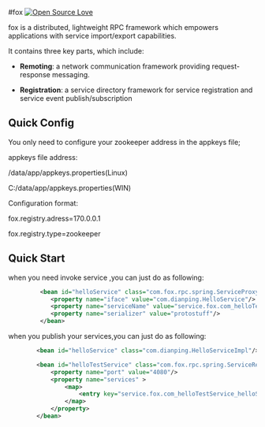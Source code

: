 #fox
[![Open Source Love](https://badges.frapsoft.com/os/v1/open-source.svg?v=102)](https://github.com/wenbo2018/fox/)


fox is a distributed, lightweight RPC framework which empowers applications with service import/export capabilities.

It contains three key parts, which include:

* **Remoting**: a network communication framework providing request-response messaging.

* **Registration**: a service directory framework for service registration and service event publish/subscription



## Quick Config
You only need to configure your zookeeper address in the appkeys file;

appkeys file address:

/data/app/appkeys.properties(Linux)

C:/data/app/appkeys.properties(WIN)

Configuration format:

fox.registry.adress=170.0.0.1

fox.registry.type=zookeeper


## Quick Start
when you need invoke service ,you can just do as following:

```xml
         <bean id="helloService" class="com.fox.rpc.spring.ServiceProxy" init-method="init">
            <property name="iface" value="com.dianping.HelloService"/>
            <property name="serviceName" value="service.fox.com_helloTestService_helloService_1.0.0"/>
            <property name="serializer" value="protostuff"/>
         </bean>

```

when you publish your services,you can just do as following:

```xml
        <bean id="helloService" class="com.dianping.HelloServiceImpl"/>

        <bean id="helloTestService" class="com.fox.rpc.spring.ServiceRegister" init-method="init">
            <property name="port" value="4080"/>
            <property name="services" >
                <map>
                    <entry key="service.fox.com_helloTestService_helloService_1.0.0" value-ref="helloService"/>
                </map>
            </property>
        </bean>
```

